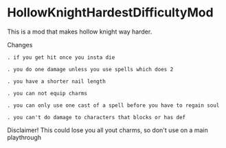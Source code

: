 # HollowKnightHardestDifficultyMod
This is a mod that makes hollow knight way harder.

Changes
     
    . if you get hit once you insta die 
  
    . you do one damage unless you use spells which does 2
  
    . you have a shorter nail length
  
    . you can not equip charms 
    
    . you can only use one cast of a spell before you have to regain soul 

    . you can't do damage to characters that blocks or has def
   
Disclaimer! This could lose you all yout charms, so don't use on a main playthrough
